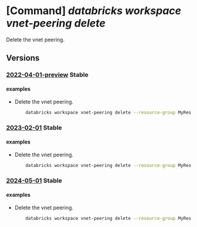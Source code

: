 # [Command] _databricks workspace vnet-peering delete_

Delete the vnet peering.

## Versions

### [2022-04-01-preview](/Resources/mgmt-plane/L3N1YnNjcmlwdGlvbnMve30vcmVzb3VyY2Vncm91cHMve30vcHJvdmlkZXJzL21pY3Jvc29mdC5kYXRhYnJpY2tzL3dvcmtzcGFjZXMve30vdmlydHVhbG5ldHdvcmtwZWVyaW5ncy97fQ==/2022-04-01-preview.xml) **Stable**

<!-- mgmt-plane /subscriptions/{}/resourcegroups/{}/providers/microsoft.databricks/workspaces/{}/virtualnetworkpeerings/{} 2022-04-01-preview -->

#### examples

- Delete the vnet peering.
    ```bash
        databricks workspace vnet-peering delete --resource-group MyResourceGroup --workspace-name MyWorkspace -n MyPeering
    ```

### [2023-02-01](/Resources/mgmt-plane/L3N1YnNjcmlwdGlvbnMve30vcmVzb3VyY2Vncm91cHMve30vcHJvdmlkZXJzL21pY3Jvc29mdC5kYXRhYnJpY2tzL3dvcmtzcGFjZXMve30vdmlydHVhbG5ldHdvcmtwZWVyaW5ncy97fQ==/2023-02-01.xml) **Stable**

<!-- mgmt-plane /subscriptions/{}/resourcegroups/{}/providers/microsoft.databricks/workspaces/{}/virtualnetworkpeerings/{} 2023-02-01 -->

#### examples

- Delete the vnet peering.
    ```bash
        databricks workspace vnet-peering delete --resource-group MyResourceGroup --workspace-name MyWorkspace -n MyPeering
    ```

### [2024-05-01](/Resources/mgmt-plane/L3N1YnNjcmlwdGlvbnMve30vcmVzb3VyY2Vncm91cHMve30vcHJvdmlkZXJzL21pY3Jvc29mdC5kYXRhYnJpY2tzL3dvcmtzcGFjZXMve30vdmlydHVhbG5ldHdvcmtwZWVyaW5ncy97fQ==/2024-05-01.xml) **Stable**

<!-- mgmt-plane /subscriptions/{}/resourcegroups/{}/providers/microsoft.databricks/workspaces/{}/virtualnetworkpeerings/{} 2024-05-01 -->

#### examples

- Delete the vnet peering.
    ```bash
        databricks workspace vnet-peering delete --resource-group MyResourceGroup --workspace-name MyWorkspace -n MyPeering
    ```
